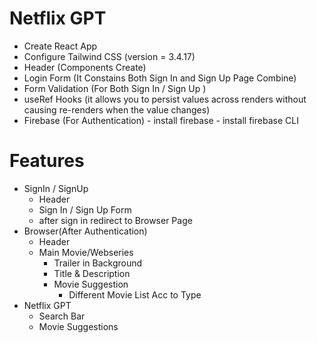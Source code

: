 # Netflix GPT
 - Create React App
 - Configure Tailwind CSS (version = 3.4.17)
 - Header (Components Create)
 - Login Form (It Constains Both Sign In and Sign Up Page Combine)
 - Form Validation (For Both Sign In / Sign Up )
 - useRef Hooks (it allows you to persist values across renders without causing re-renders when the value changes)
 - Firebase (For Authentication)
        - install firebase
        - install firebase CLI


 # Features
  - SignIn / SignUp 
      - Header 
      - Sign In / Sign Up Form
      - after sign in redirect to Browser Page
  - Browser(After Authentication)
     - Header
     - Main Movie/Webseries
         - Trailer in Background
         - Title & Description
         - Movie Suggestion
             - Different Movie List Acc to Type 
  - Netflix GPT
    - Search Bar
    - Movie Suggestions
            